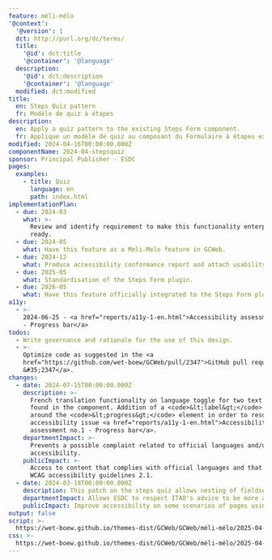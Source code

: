 ```yaml
---
feature: méli-mélo
'@context':
  '@version': 1
  dct: http://purl.org/dc/terms/
  title:
    '@id': dct:title
    '@container': '@language'
  description:
    '@id': dct:description
    '@container': '@language'
  modified: dct:modified
title:
  en: Steps Quiz pattern
  fr: Modèle de quiz à étapes
description:
  en: Apply a quiz pattern to the existing Steps Form component.
  fr: Applique un modèle de quiz au composant du Formulaire à étapes existant.
modified: 2024-04-16T00:00:00.000Z
componentName: 2024-04-stepsquiz
sponsor: Principal Publisher - ESDC
pages:
  examples:
    - title: Quiz
      language: en
      path: index.html
implementationPlan:
  - due: 2024-03
    what: >-
      Review and identify requirement to make this functionality enterprise
      ready.
  - due: 2024-05
    what: Have this feature as a Meli-Melo feature in GCWeb.
  - due: 2024-12
    what: Produce accessibility conformance report and attach usability report.
  - due: 2025-05
    what: Standardisation of the Steps Form plugin.
  - due: 2026-05
    what: Have this feature officially integrated to the Steps Form plugin.
a11y:
  - >-
    2024-06-25 - <a href="reports/a11y-1-en.html">Accessibility assessment no.1
    - Progress bar</a>
todos:
  - Write governance and rationale for the use of this design.
  - >-
    Optimize code as suggested in the <a
    href="https://github.com/wet-boew/GCWeb/pull/2347">GitHub pull request
    &#35;2347</a>.
changes:
  - date: 2024-07-15T00:00:00.000Z
    description: >-
      French translation functionality on language toggle for two text elements
      found in the component. Addition of a <code>&lt;label&gt;</code> element
      around the <code>&lt;progress&gt;</code> element in order to resolve an
      accessibility issue <a href="reports/a11y-1-en.html">Accessibility
      assessment no.1 - Progress bar</a>.
    departmentImpact: >-
      Prevents a possible complaint related to official languages and/or
      accessibility.
    publicImpact: >-
      Access to content that complies with official languages and that meets
      WCAG accessibility guidelines 2.1.
  - date: 2024-03-18T00:00:00.000Z
    description: This patch on the steps quiz allows nesting of fieldset.
    departmentImpact: Allows ESDC to respect ITAO's advice to be more accessible.
    publicImpact: Improve accessibility on some scenarios of pages using this plugin.
output: false
script: >-
  https://wet-boew.github.io/themes-dist/GCWeb/GCWeb/méli-mélo/2025-04-nahanni.js
css: >-
  https://wet-boew.github.io/themes-dist/GCWeb/GCWeb/méli-mélo/2025-04-nahanni.css
---
```

